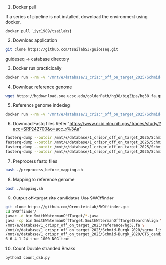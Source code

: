 
1. Docker pull

If a series of pipeline is not installed, download the environment using docker.
```bash
docker pull liyc1989/tsailabsj
```


2. Download application
```bash
git clone https://github.com/tsailabSJ/guideseq.git
```

guideseq -> database directory

3. Docker run practicically
```bash
docker run --rm -v "/mnt/e/database/1_crispr_off_on_target_2025/Schmid-Burgk_2020/":/data liyc1989/tsailabsj sh -c "ls -la /data"
```

4. Download reference genome
```bash
wget https://hgdownload.soe.ucsc.edu/goldenPath/hg38/bigZips/hg38.fa.gz
```

5. Reference genome indexing
```bash
docker run --rm -v "/mnt/e/database/1_crispr_off_on_target_2025/Schmid-Burgk_2020/":/data -v "/mnt/e/database/1_crispr_off_on_target_2025/reference":/reference liyc1989/tsailabsj sh -c "cd /; bwa index reference/hg38.fa"
```

6. Downoad Fastq files
Refer "https://www.ncbi.nlm.nih.gov/Traces/study/?acc=SRP242700&o=acc_s%3Aa"
```bash
fasterq-dump --outdir /mnt/e/database/1_crispr_off_on_target_2025/Schmid-Burgk_2020/SRA/SRR10913630/ --split-files SRR10913630
fasterq-dump --outdir /mnt/e/database/1_crispr_off_on_target_2025/Schmid-Burgk_2020/SRA/SRR10913628/ --split-files SRR10913628
fasterq-dump --outdir /mnt/e/database/1_crispr_off_on_target_2025/Schmid-Burgk_2020/SRA/SRR10913611/ --split-files SRR10913611
fasterq-dump --outdir /mnt/e/database/1_crispr_off_on_target_2025/Schmid-Burgk_2020/SRA/SRR10913619/ --split-files SRR10913619
```

7. Preprocess fastq files
```bash
bash ./preprocess_before_mapping.sh
```

8. Mapping to reference genome
```bash
bash ./mapping.sh
```

9. Output off-target site candidates
Use SWOffinder
```bash
git clone https://github.com/OrensteinLab/SWOffinder.git
cd SWOffinder/
javac -d bin SmithWatermanOffTarget/*.java
java -cp bin SmithWatermanOffTarget.SmithWatermanOffTargetSearchAlign \
/mnt/e/database/1_crispr_off_on_target_2025/reference/hg38.fa \
/mnt/e/database/1_crispr_off_on_target_2025/Schmid-Burgk_2020/sgrna_list.txt \
/mnt/e/database/1_crispr_off_on_target_2025/Schmid-Burgk_2020/OTS_candidates/ \
6 6 4 1 24 true 1000 NGG true
```

10. Count Double stranded Breaks
```bash
python3 count_dsb.py
```